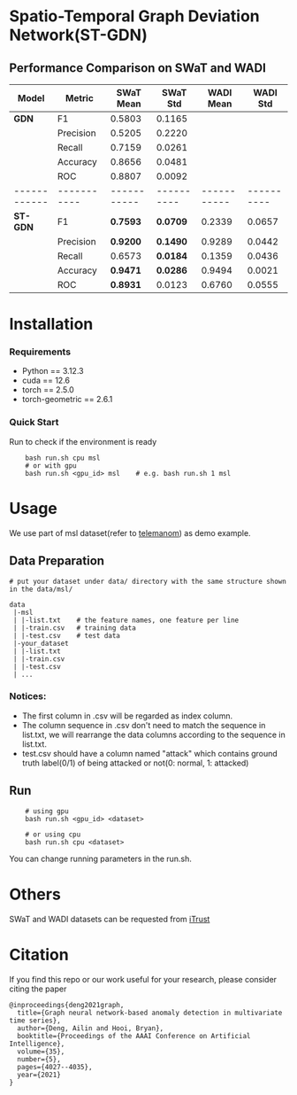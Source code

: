 # Spatio-Temporal Graph Deviation Network(ST-GDN)

## Performance Comparison on SWaT and WADI
| Model      | Metric    | SWaT Mean | SWaT Std | WADI Mean | WADI Std |
|------------|-----------|-----------|----------|-----------|----------|
| **GDN**    | F1        | 0.5803    | 0.1165   |           |          |
|            | Precision | 0.5205    | 0.2220   |           |          |
|            | Recall    | 0.7159    | 0.0261   |           |          |
|            | Accuracy  | 0.8656    | 0.0481   |           |          |
|            | ROC       | 0.8807    | 0.0092   |           |          |
|------------|-----------|-----------|----------|-----------|----------|
| **ST-GDN** | F1        | **0.7593**|**0.0709**| 0.2339    | 0.0657   |
|            | Precision | **0.9200**|**0.1490**| 0.9289    | 0.0442   |
|            | Recall    |   0.6573  |**0.0184**| 0.1359    | 0.0436   |
|            | Accuracy  | **0.9471**|**0.0286**| 0.9494    | 0.0021   |
|            | ROC       | **0.8931**|  0.0123  | 0.6760    | 0.0555   |


# Installation
### Requirements
* Python == 3.12.3
* cuda == 12.6
* torch == 2.5.0
* torch-geometric == 2.6.1


### Quick Start
Run to check if the environment is ready
```
    bash run.sh cpu msl
    # or with gpu
    bash run.sh <gpu_id> msl    # e.g. bash run.sh 1 msl
```


# Usage
We use part of msl dataset(refer to [telemanom](https://github.com/khundman/telemanom)) as demo example. 

## Data Preparation
```
# put your dataset under data/ directory with the same structure shown in the data/msl/

data
 |-msl
 | |-list.txt    # the feature names, one feature per line
 | |-train.csv   # training data
 | |-test.csv    # test data
 |-your_dataset
 | |-list.txt
 | |-train.csv
 | |-test.csv
 | ...

```

### Notices:
* The first column in .csv will be regarded as index column. 
* The column sequence in .csv don't need to match the sequence in list.txt, we will rearrange the data columns according to the sequence in list.txt.
* test.csv should have a column named "attack" which contains ground truth label(0/1) of being attacked or not(0: normal, 1: attacked)

## Run
```
    # using gpu
    bash run.sh <gpu_id> <dataset>

    # or using cpu
    bash run.sh cpu <dataset>
```
You can change running parameters in the run.sh.

# Others
SWaT and WADI datasets can be requested from [iTrust](https://itrust.sutd.edu.sg/)


# Citation
If you find this repo or our work useful for your research, please consider citing the paper
```
@inproceedings{deng2021graph,
  title={Graph neural network-based anomaly detection in multivariate time series},
  author={Deng, Ailin and Hooi, Bryan},
  booktitle={Proceedings of the AAAI Conference on Artificial Intelligence},
  volume={35},
  number={5},
  pages={4027--4035},
  year={2021}
}
```
